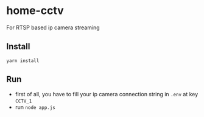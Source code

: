 # home-cctv
For RTSP based ip camera streaming


## Install
```
yarn install
```

## Run
* first of all, you have to fill your ip camera connection string in `.env` at key `CCTV_1`
* run `node app.js`



